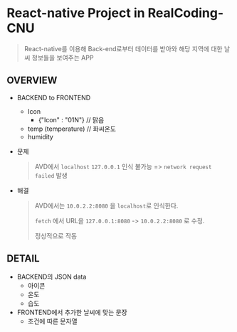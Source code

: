 # React-native Project in RealCoding-CNU

> React-native를 이용해 Back-end로부터 데이터를 받아와 해당 지역에 대한 날씨 정보들을 보여주는 APP



## OVERVIEW

 - BACKEND to FRONTEND
   - Icon
     - {"Icon" : "01N"} // 맑음
   - temp (temperature) // 화씨온도
   - humidity



- 문제

  > AVD에서 `localhost` `127.0.0.1` 인식 불가능 => `network request failed` 발생

- 해결

  > AVD에서는 `10.0.2.2:8080` 을 `localhost`로 인식한다.
  >
  > `fetch` 에서 URL을 `127.0.0.1:8080` -> `10.0.2.2:8080` 로 수정.
  >
  > 정상적으로 작동

## DETAIL

- BACKEND의 JSON data
  - 아이콘
  - 온도
  - 습도
- FRONTEND에서 추가한 날씨에 맞는 문장
  - 조건에 따른 문자열